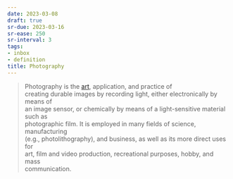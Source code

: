 ```yaml
---
date: 2023-03-08
draft: true
sr-due: 2023-03-16
sr-ease: 250
sr-interval: 3
tags:
- inbox
- definition
title: Photography
---
```

   
> Photography is the [art](./art.md), application, and practice of   
> creating durable images by recording light, either electronically by means of   
> an image sensor, or chemically by means of a light-sensitive material such as   
> photographic film. It is employed in many fields of science, manufacturing   
> (e.g., photolithography), and business, as well as its more direct uses for   
> art, film and video production, recreational purposes, hobby, and mass   
> communication.